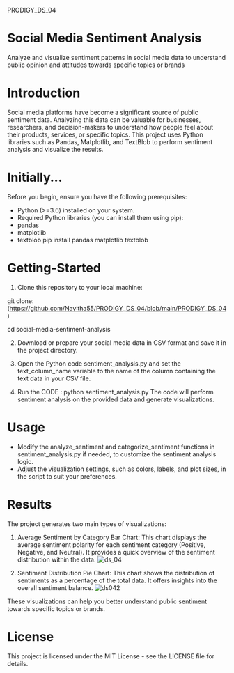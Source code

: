  PRODIGY_DS_04
# Social Media Sentiment Analysis
Analyze and visualize sentiment patterns in social media data to understand public opinion and attitudes towards specific topics or brands

# Introduction
Social media platforms have become a significant source of public sentiment data. Analyzing this data can be valuable for businesses, researchers, and decision-makers to understand how people feel about their products, services, or specific topics. This project uses Python libraries such as Pandas, Matplotlib, and TextBlob to perform sentiment analysis and visualize the results.

# Initially...
Before you begin, ensure you have the following prerequisites:

- Python (>=3.6) installed on your system.
- Required Python libraries (you can install them using pip):
- pandas
- matplotlib
- textblob
pip install pandas matplotlib textblob
# Getting-Started
1. Clone this repository to your local machine:

git clone:(https://github.com/Navitha55/PRODIGY_DS_04/blob/main/PRODIGY_DS_04)

cd social-media-sentiment-analysis

2. Download or prepare your social media data in CSV format and save it in the project directory.

3. Open the Python code sentiment_analysis.py and set the text_column_name variable to the name of the column containing the text data in your CSV file.

4. Run the CODE :
python sentiment_analysis.py
The code will perform sentiment analysis on the provided data and generate visualizations.

# Usage
- Modify the analyze_sentiment and categorize_sentiment functions in sentiment_analysis.py if needed, to customize the sentiment analysis logic.
- Adjust the visualization settings, such as colors, labels, and plot sizes, in the script to suit your preferences.
# Results
The project generates two main types of visualizations:

1. Average Sentiment by Category Bar Chart: This chart displays the average sentiment polarity for each sentiment category (Positive, Negative, and Neutral). It provides a quick overview of the sentiment distribution within the data.
   ![ds_04](https://github.com/Navitha55/PRODIGY_DS_04/assets/167078330/87f4fe3b-143d-4cb6-8525-c35bf1db3638)


3. Sentiment Distribution Pie Chart: This chart shows the distribution of sentiments as a percentage of the total data. It offers insights into the overall sentiment balance.
![ds042](https://github.com/Navitha55/PRODIGY_DS_04/assets/167078330/450a9b2d-ef57-4a89-9f4f-dc90184fa8b2)


These visualizations can help you better understand public sentiment towards specific topics or brands.

# License
This project is licensed under the MIT License - see the LICENSE file for details.
